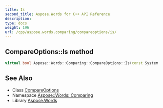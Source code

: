 ```yaml
---
title: Is
second_title: Aspose.Words for C++ API Reference
description: 
type: docs
weight: 196
url: /cpp/aspose.words.comparing/compareoptions/is/
---
```

## CompareOptions::Is method




```cpp
virtual bool Aspose::Words::Comparing::CompareOptions::Is(const System::TypeInfo &target) const override
```

## See Also

* Class [CompareOptions](../)
* Namespace [Aspose::Words::Comparing](../../)
* Library [Aspose.Words](../../../)
